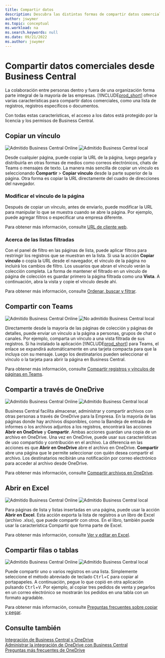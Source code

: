 ```yaml
---
title: Compartir datos
description: Descubra las distintas formas de compartir datos comerciales desde Business Central.
author: jswymer
ms.topic: conceptual
ms.workload: na
ms.search.keywords: null
ms.date: 09/21/2022
ms.author: jswymer
---
```

# <a name="sharing-business-data-from-business-central"></a><a name="sharing-business-data-from-business-central"></a>Compartir datos comerciales desde Business Central

La colaboración entre personas dentro y fuera de una organización forma parte integral de la mayoría de las empresas. [!INCLUDE[prod_short](includes/prod_short.md)] ofrece varias características para compartir datos comerciales, como una lista de registros, registros específicos o documentos. <!--, with others&mdash;even those people who don't have a Business Central license in some cases.-->

Con todas estas características, el acceso a los datos está protegido por la licencia y los permisos de Business Central.

## <a name="copying-a-link"></a><a name="copying-a-link"></a>Copiar un vínculo

![Admitido](media/check.png) Business Central Online ![Admitido](media/check.png) Business Central local

Desde cualquier página, puede copiar la URL de la página, luego pegarla y distribuirla en otras formas de medios como correos electrónicos, chats de Teams o mensajes de texto. La manera más sencilla de copiar un vínculo es seleccionando **Compartir** > **Copiar vínculo** desde la parte superior de la página. Otra forma es copiar la URL directamente del cuadro de direcciones del navegador.

### <a name="modify-the-page-link"></a><a name="modify-the-page-link"></a>Modificar el vínculo de la página

Después de copiar un vínculo, antes de enviarlo, puede modificar la URL para manipular lo que se muestra cuando se abre la página. Por ejemplo, puede agregar filtros o especificar una empresa diferente.

Para obtener más información, consulte [URL de cliente web](/dynamics365/business-central/dev-itpro/developer/devenv-web-client-urls).

### <a name="about-filtered-lists"></a><a name="about-filtered-lists"></a>Acerca de las listas filtradas

Con el panel de filtro en las páginas de lista, puede aplicar filtros para restringir los registros que se muestran en la lista. Si usa la acción **Copiar vínculo** o copia la URL desde el navegador, el vínculo de la página no incluirá los cambios de filtro. Los usuarios que abran el vínculo verán la colección completa. La forma de mantener el filtrado en un vínculo de página de colección es guardar primero la página filtrada como una **Vista**. A continuación, abra la vista y copie el vínculo desde ahí.

Para obtener más información, consulte [Ordenar, buscar y filtrar](ui-enter-criteria-filters.md).

## <a name="sharing-to-teams"></a><a name="sharing-to-teams"></a>Compartir con Teams

![Admitido](media/check.png) Business Central Online ![No admitido](media/x-icon.png) Business Central local

Directamente desde la mayoría de las páginas de colección y páginas de detalles, puede enviar un vínculo a la página a personas, grupos de chat o canales. Por ejemplo, comparta un vínculo a una vista filtrada de sus registros. Si ha instalado la aplicación [!INCLUDE[prod_short](includes/prod_short.md)] para Teams, el enlace se expandirá automáticamente en una tarjeta compacta para que la incluya con su mensaje. Luego los destinatarios pueden seleccionar el vínculo o la tarjeta para abrir la página en Business Central.

Para obtener más información, consulte [Compartir registros y vínculos de páginas en Teams](across-working-with-teams.md).

## <a name="sharing-through-onedrive"></a><a name="sharing-through-onedrive"></a>Compartir a través de OneDrive

![Admitido](media/check.png) Business Central Online ![Admitido](media/check.png) Business Central local

Business Central facilita almacenar, administrar y compartir archivos con otras personas a través de OneDrive para la Empresa. En la mayoría de las páginas donde hay archivos disponibles, como la Bandeja de entrada de informes o los archivos adjuntos a los registros, encontrará las acciones **Abrir en OneDrive** y **Compartir**. Ambas acciones guardan una copia de un archivo en OneDrive. Una vez en OneDrive, puede usar sus características de uso compartido y contribución en el archivo. La diferencia en las acciones es que **Abrir en OneDrive** abre el archivo en OneDrive. **Compartir** abre una página que le permite seleccionar con quién desea compartir el archivo. Los destinatarios recibirán una notificación por correo electrónico para acceder al archivo desde OneDrive.

Para obtener más información, consulte [Compartir archivos en OneDrive](across-share-onedrive.md).

## <a name="opening-in-excel"></a><a name="opening-in-excel"></a>Abrir en Excel

![Admitido](media/check.png) Business Central Online ![Admitido](media/check.png) Business Central local

Para páginas de lista y listas insertadas en una página, puede usar la acción **Abrir en Excel**. Esta acción exporta la lista de registros a un libro de Excel (archivo .xlsx), que puede compartir con otros. En el libro, también puede usar la característica Compartir que forma parte de Excel.

Para obtener más información, consulte [Ver y editar en Excel](across-work-with-excel.md).

## <a name="sharing-rows-or-tables"></a><a name="sharing-rows-or-tables"></a>Compartir filas o tablas

![Admitido](media/check.png) Business Central Online ![Admitido](media/check.png) Business Central local

Puede compartir uno o varios registros en una lista. Simplemente seleccione el método abreviado de teclado <kbd>Ctrl</kbd>+<kbd>C</kbd> para copiar al portapapeles. A continuación, pegue lo que copió en otra aplicación pulsando <kbd>Ctrl</kbd>+<kbd>V</kbd>. Por ejemplo, al copiar tres pedidos de venta y pegarlos en un correo electrónico se mostrarán los pedidos en una tabla con un formato agradable.

Para obtener más información, consulte [Preguntas frecuentes sobre copiar y pegar](faq-copy-paste.yml).

## <a name="see-also"></a><a name="see-also"></a>Consulte también

[Integración de Business Central y OneDrive](across-onedrive-overview.md)  
[Administrar la integración de OneDrive con Business Central](admin-onedrive-integration.md)  
[Preguntas más frecuentes de OneDrive](admin-onedrive-faq.md)
